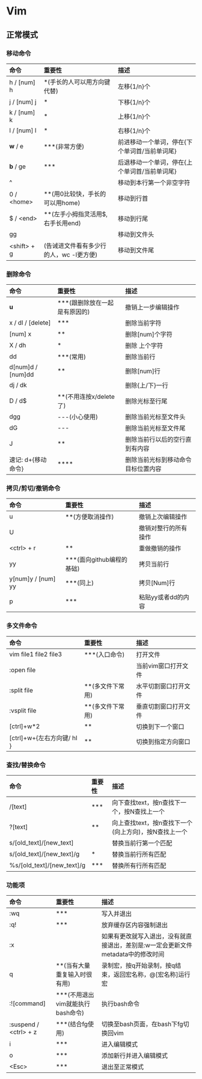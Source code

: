 # Vim

## 正常模式

### 移动命令

| 命令 | 重要性 | 描述 |
| :--- | :--- | :--- |
| h / \[num\] h | \*\(手长的人可以用方向键代替\) | 左移{1/n}个 |
| j / \[num\] j | \* | 下移{1/n}个 |
| k / \[num\] k | \* | 上移{1/n}个 |
| l / \[num\] l | \* | 右移{1/n}个 |
| **w** / e | \*\*\*\(非常方便\) | 前进移动一个单词，停在{下个单词首/当前单词尾} |
| **b** / ge | \*\*\* | 后退移动一个单词，停在{上个单词首/当前单词尾} |
| ^ |  | 移动到本行第一个非空字符 |
| 0 / &lt;home&gt; | \*\*\(用0比较快，手长的可以用home\) | 移动到行首 |
| $ / &lt;end&gt; | \*\*\(左手小拇指灵活用$, 右手长用end\) | 移动到行尾 |
| gg |  | 移动到文件头 |
| &lt;shift&gt; + g | \(告诫进文件看有多少行的人，wc -l更方便\) | 移动到文件尾 |

### 删除命令

| 命令 | 重要性 | 描述 |
| :--- | :--- | :--- |
| **u** | \*\*\*\(跟删除放在一起是有原因的\) | 撤销上一步编辑操作 |
| x / dl / \[delete\] | \*\*\* | 删除当前字符 |
| \[num\] x | \*\* | 删除\[num\]个字符 |
| X / dh | \* | 删除 上个字符 |
| dd | \*\*\*\(常用\) | 删除当前行 |
| d\[num\]d / \[num\]dd | \*\* | 删除\[num\]行 |
| dj / dk |  | 删除{上/下}一行 |
| D / d$ | \*\*\(不用连按x/delete了\) | 删除光标至行尾 |
| dgg | ---\(小心使用\) | 删除当前光标至文件头 |
| dG | --- | 删除当前光标至文件尾 |
| J | \*\* | 删除当前行以后的空行直到有内容 |
| 速记: d+{移动命令} | \*\*\*\* | 删除当前光标到移动命令目标位置内容 |

### 拷贝/剪切/撤销命令

| 命令 | 重要性 | 描述 |
| :--- | :--- | :--- |
| u | \*\*\(方便取消操作\) | 撤销上次编辑操作 |
| U |  | 撤销对整行的所有操作 |
| &lt;ctrl&gt; + r | \*\* | 重做撤销的操作 |
| yy | \*\*\*\(面向github编程的基础\) | 拷贝当前行 |
| y\[num\]y / \[num\] yy | \*\*\*\(同上\) | 拷贝\[Num\]行 |
| p | \*\*\* | 粘贴yy或者dd的内容 |

### 多文件命令

| 命令 | 重要性 | 描述 |
| :--- | :--- | :--- |
| vim file1 file2 file3 | \*\*\*\(入口命令\) | 打开文件 |
| :open file |  | 当前vim窗口打开文件 |
| :split file | \*\*\(多文件下常用\) | 水平切割窗口打开文件 |
| :vsplit file | \*\*\(多文件下常用\) | 垂直切割窗口打开文件 |
| \[ctrl\]+w\*2 | \*\* | 切换到下一个窗口 |
| \[ctrl\]+w+{左右方向键/ hl } | \*\* | 切换到指定方向窗口 |

### 查找/替换命令

| 命令 | 重要性 | 描述 |
| :--- | :--- | :--- |
| /\[text\] | \*\*\* | 向下查找text，按n查找下一个，按N查找上一个 |
| ?\[text\] | \*\* | 向上查找text，按n查找下一个\(向上方向\)，按N查找上一个 |
| s/\[old\_text\]/\[new\_text\] |  | 替换当前行第一个匹配 |
| s/\[old\_text\]/\[new\_text\]/g | \* | 替换当前行所有匹配 |
| %s/\[old\_text\]/\[new\_text\]/g | \*\*\* | 替换所有行所有匹配 |

### 功能项

| 命令 | 重要性 | 描述 |
| :--- | :--- | :--- |
| :wq | \*\*\* | 写入并退出 |
| :q! | \*\*\* | 放弃缓存区内容强制退出 |
| :x |  | 如果有更改就写入退出，没有就直接退出，差别是:w一定会更新文件metadata中的修改时间 |
| q | \*\*\(当有大量重复输入时很有用\) | 录制宏，按q开始录制，按q结束，返回宏名称，@\[宏名称\]运行宏 |
| :!\[command\] | \*\*\*\(不用退出vim就能执行bash命令\) | 执行bash命令 |
| :suspend / &lt;ctrl&gt; + z | \*\*\*\(结合fg使用\) | 切换至bash页面，在bash下fg切换回vim |
| i | \*\*\* | 进入编辑模式 |
| o | \*\*\* | 添加新行并进入编辑模式 |
| &lt;Esc&gt; | \*\*\* | 退出至正常模式 |



